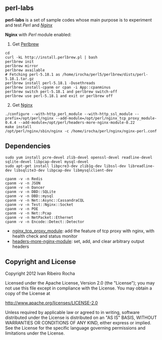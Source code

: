 perl-labs
-----------

**perl-labs**  is a set of sample codes whose main purpose is to experiment and test *Perl* and *[Nginx]*

**Nginx** with *Perl* module enabled:

 1. Get [Perlbrew]
```shell
cd
curl -kL http://install.perlbrew.pl | bash
perlbrew init
perlbrew mirror
perlbrew available
# Fetching perl-5.18.1 as /home/irocha/perl5/perlbrew/dists/perl-5.18.1.tar.gz
perlbrew install perl-5.18.1 -Dusethreads
perlbrew install-cpanm or cpan -i App::cpanminus
perlbrew switch perl-5.18.1 and perlbrew switch-off
perlbrew use perl-5.18.1 and exit or perlbrew off
```

 2. Get [Nginx]
```shell
./configure --with-http_perl_module --with-http_ssl_module --prefix=/opt/perl/nginx --add-module=/opt/perl/nginx_tcp_proxy_module-0.4.4 --add-module=/opt/perl/headers-more-nginx-module-0.22
make install
/opt/perl/nginx/sbin/nginx -c /home/irocha/perl/nginx/nginx-perl.conf
```

Dependencies
-----------

```shell
sudo yum install pcre-devel zlib-devel openssl-devel readline-devel sqlite-devel libpcap-devel mysql-devel
sudo apt-get install libpcre3-dev zlib1g-dev libssl-dev libreadline-dev libsqlite3-dev libpcap-dev libmysqlclient-dev
```

```shell
cpanm -v -n Redis
cpanm -v -n JSON
cpanm -v -n Dancer
cpanm -v -n DBD::SQLite
cpanm -v -n DBD::mysql
cpanm -v -n Net::Async::CassandraCQL
cpanm -v -n Test::Nginx::Socket
cpanm -v -n POE
cpanm -v -n Net::Pcap
cpanm -v -n NetPacket::Ethernet
cpanm -v -n Encode::Detect::Detector
```

* [nginx_tcp_proxy_module]: add the feature of tcp proxy with nginx, with health check and status monitor
* [headers-more-nginx-module]: set, add, and clear arbitrary output headers

Copyright and License
-----------
Copyright 2012 Ivan Ribeiro Rocha

Licensed under the Apache License, Version 2.0 (the "License");
you may not use this file except in compliance with the License.
You may obtain a copy of the License at

   http://www.apache.org/licenses/LICENSE-2.0

Unless required by applicable law or agreed to in writing, software
distributed under the License is distributed on an "AS IS" BASIS,
WITHOUT WARRANTIES OR CONDITIONS OF ANY KIND, either express or implied.
See the License for the specific language governing permissions and
limitations under the License.

[Nginx]: http://wiki.nginx.org/
[Perlbrew]: http://perlbrew.pl/
[nginx_tcp_proxy_module]: https://github.com/irr/nginx_tcp_proxy_module
[headers-more-nginx-module]: https://github.com/irr/headers-more-nginx-module